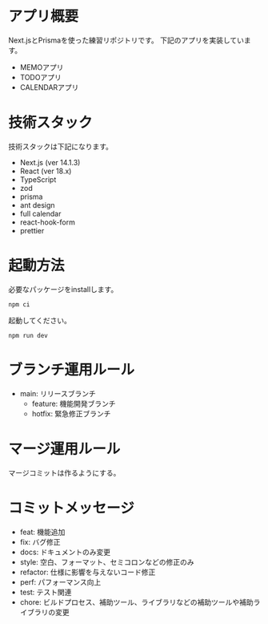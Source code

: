 # アプリ概要

Next.jsとPrismaを使った練習リポジトリです。
下記のアプリを実装しています。

- MEMOアプリ
- TODOアプリ
- CALENDARアプリ


# 技術スタック
技術スタックは下記になります。

- Next.js (ver 14.1.3)
- React (ver 18.x)
- TypeScript
- zod
- prisma
- ant design
- full calendar
- react-hook-form
- prettier

# 起動方法

必要なパッケージをinstallします。

```
npm ci
```

起動してください。

```
npm run dev
```

# ブランチ運用ルール

- main: リリースブランチ
  - feature: 機能開発ブランチ
  - hotfix: 緊急修正ブランチ

# マージ運用ルール
マージコミットは作るようにする。


# コミットメッセージ

- feat: 機能追加
- fix: バグ修正
- docs: ドキュメントのみ変更
- style: 空白、フォーマット、セミコロンなどの修正のみ
- refactor: 仕様に影響を与えないコード修正
- perf: パフォーマンス向上
- test: テスト関連
- chore: ビルドプロセス、補助ツール、ライブラリなどの補助ツールや補助ライブラリの変更
